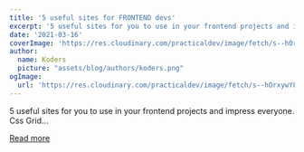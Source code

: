 ```yaml
---
title: '5 useful sites for FRONTEND devs'
excerpt: '5 useful sites for you to use in your frontend projects and impress everyone.      Css Grid...'
date: '2021-03-16'
coverImage: 'https://res.cloudinary.com/practicaldev/image/fetch/s--hOrxywYF--/c_imagga_scale,f_auto,fl_progressive,h_420,q_auto,w_1000/https://dev-to-uploads.s3.amazonaws.com/uploads/articles/mcmsu4hc6dnwrqwi71ow.png'
author:
  name: Koders
  picture: "assets/blog/authors/koders.png"
ogImage:
  url: 'https://res.cloudinary.com/practicaldev/image/fetch/s--hOrxywYF--/c_imagga_scale,f_auto,fl_progressive,h_420,q_auto,w_1000/https://dev-to-uploads.s3.amazonaws.com/uploads/articles/mcmsu4hc6dnwrqwi71ow.png'
---
```


5 useful sites for you to use in your frontend projects and impress everyone.      Css Grid...

[Read more](https://dev.to/lucasandre/5-useful-sites-for-frontend-devs-1212)
